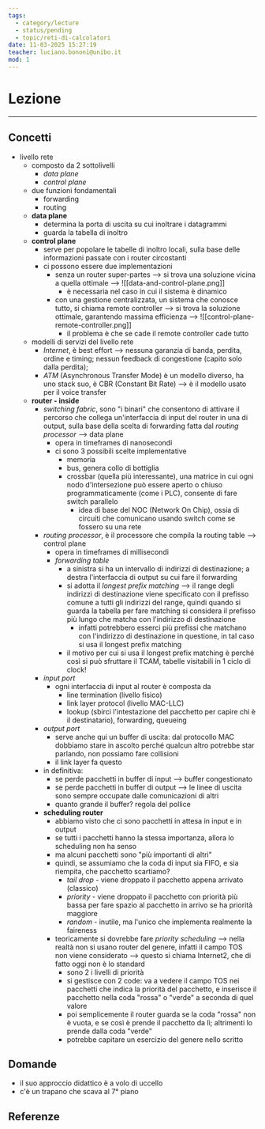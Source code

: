 ```yaml
---
tags:
  - category/lecture
  - status/pending
  - topic/reti-di-calcolatori
date: 11-03-2025 15:27:19
teacher: luciano.bononi@unibo.it
mod: 1
---
```

# Lezione
---
## Concetti
- livello rete
	- composto da 2 sottolivelli
		- _data plane_
		- _control plane_
	- due funzioni fondamentali
		- forwarding
		- routing
	- **data plane**
		- determina la porta di uscita su cui inoltrare i datagrammi
		- guarda la tabella di inoltro
	- **control plane**
		- serve per popolare le tabelle di inoltro locali, sulla base delle informazioni passate con i router circostanti
		- ci possono essere due implementazioni
			- senza un router super-partes --> si trova una soluzione vicina a quella ottimale --> ![[data-and-control-plane.png]]
				- è necessaria nel caso in cui il sistema è dinamico
			- con una gestione centralizzata, un sistema che conosce tutto, si chiama remote controller  --> si trova la soluzione ottimale, garantendo massima efficienza --> ![[control-plane-remote-controller.png]]
				- il problema è che se cade il remote controller cade tutto
	- modelli di servizi del livello rete
		- _Internet_, è best effort --> nessuna garanzia di banda, perdita, ordine e timing; nessun feedback di congestione (capito solo dalla perdita);
		- _ATM_ (Asynchronous Transfer Mode) è un modello diverso, ha uno stack suo, è CBR (Constant Bit Rate) --> è il modello usato per il voice transfer
	- **router - inside**
		- _switching fabric_, sono "i binari" che consentono di attivare il percorso che collega un'interfaccia di input del router in una di output, sulla base della scelta di forwarding fatta dal _routing processor_ --> data plane
			- opera in timeframes di nanosecondi
			- ci sono 3 possibili scelte implementative
				- memoria
				- bus, genera collo di bottiglia
				- crossbar (quella più interessante), una matrice in cui ogni nodo d'intersezione può essere aperto o chiuso programmaticamente (come i PLC), consente di fare switch parallelo
					- idea di base del NOC (Network On Chip), ossia di circuiti che comunicano usando switch come se fossero su una rete
		- _routing processor_, è il processore che compila la routing table --> control plane
			- opera in timeframes di millisecondi
			- _forwarding table_
				- a sinistra si ha un intervallo di indirizzi di destinazione; a destra l'interfaccia di output su cui fare il forwarding
				- si adotta il _longest prefix matching_ --> il range degli indirizzi di destinazione viene specificato con il prefisso comune a tutti gli indirizzi del range, quindi quando si guarda la tabella per fare matching si considera il prefisso più lungo che matcha con l'indirizzo di destinazione
					- infatti potrebbero esserci più prefissi che matchano con l'indirizzo di destinazione in questione, in tal caso si usa il longest prefix matching
				- il motivo per cui si usa il longest prefix matching è perché così si può sfruttare il TCAM, tabelle visitabili in 1 ciclo di clock!
		- _input port_
			- ogni interfaccia di input al router è composta da
				- line termination (livello fisico)
				- link layer protocol (livello MAC-LLC)
				- lookup (sbirci l'intestazione del pacchetto per capire chi è il destinatario), forwarding, queueing
		- _output port_
			- serve anche qui un buffer di uscita: dal protocollo MAC dobbiamo stare in ascolto perché qualcun altro potrebbe star parlando, non possiamo fare collisioni
			- il link layer fa questo
		- in definitiva:
			- se perde pacchetti in buffer di input --> buffer congestionato
			- se perde pacchetti in buffer di output --> le linee di uscita sono sempre occupate dalle comunicazioni di altri
			- quanto grande il buffer? regola del pollice
		- **scheduling router**
			- abbiamo visto che ci sono pacchetti in attesa in input e in output
			- se tutti i pacchetti hanno la stessa importanza, allora lo scheduling non ha senso
			- ma alcuni pacchetti sono "più importanti di altri"
			- quindi, se assumiamo che la coda di input sia FIFO, e sia riempita, che pacchetto scartiamo?
				- _tail drop_ - viene droppato il pacchetto appena arrivato (classico)
				- _priority_ - viene droppato il pacchetto con priorità più bassa per fare spazio al pacchetto in arrivo se ha priorità maggiore
				- _random_ - inutile, ma l'unico che implementa realmente la faireness
			- teoricamente si dovrebbe fare _priority scheduling_ --> nella realtà non si usano router del genere, infatti il campo TOS non viene considerato --> questo si chiama Internet2, che di fatto oggi non è lo standard
				- sono 2 i livelli di priorità
				- si gestisce con 2 code: va a vedere il campo TOS nei pacchetti che indica la priorità del pacchetto, e inserisce il pacchetto nella coda "rossa" o "verde" a seconda di quel valore
				- poi semplicemente il router guarda se la coda "rossa" non è vuota, e se così è prende il pacchetto da lì; altrimenti lo prende dalla coda "verde"
				- potrebbe capitare un esercizio del genere nello scritto

## Domande
- il suo approccio didattico è a volo di uccello
- c'è un trapano che scava al 7° piano

## Referenze
